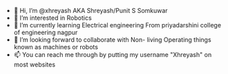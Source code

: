 - 👋 Hi, I’m @xhreyash
    AKA Shreyash/Punit S Somkuwar
- 👀 I’m interested in Robotics
- 🌱 I’m currently learning Electrical engineering From priyadarshini college of engineering nagpur
- 💞️ I’m looking forward to collaborate with Non- living  Operating things known as machines or robots
- 📫 You can reach me through by putting my username "Xhreyash" on most websites
